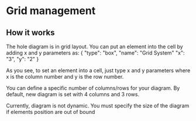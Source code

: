 Grid management
===============

## How it works

The hole diagram is in grid layout. You can put an element into the cell by adding x and y parameters as:
    {
    "type": "box",
    "name": "Grid System"
    "x": "3",
    "y": "2"
    }

As you see, to set an element into a cell, just type x and y parameters where x is the column number and y is the row number.


You can define a specific number of columns/rows for your diagram. By default, new diagram is set
with 4 columns and 3 rows.

Currently, diagram is not dynamic. You must specify the size of the diagram if elements position are out of bound 